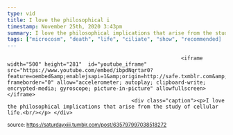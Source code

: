 ```yaml
---
type: vid
title: I love the philosophical i
timestamp: November 25th, 2020 3:43pm
summary: I love the philosophical implications that arise from the study of cellular life.<br/></p> 
tags: ["microcosm", "death", "life", "ciliate", "show", "recommended]
---
```


                
                
                
                
                
                
                
                
                                                            <iframe width="500" height="281"  id="youtube_iframe" src="https://www.youtube.com/embed/ibpdNqrtar0?feature=oembed&amp;enablejsapi=1&amp;origin=http://safe.txmblr.com&amp;wmode=opaque" frameborder="0" allow="accelerometer; autoplay; clipboard-write; encrypted-media; gyroscope; picture-in-picture" allowfullscreen></iframe>                    
                                            <div class="caption"><p>I love the philosophical implications that arise from the study of cellular life.<br/></p> </div>
                                                    
<small>source: https://saturdayxiii.tumblr.com/post/635797997038518272</small>